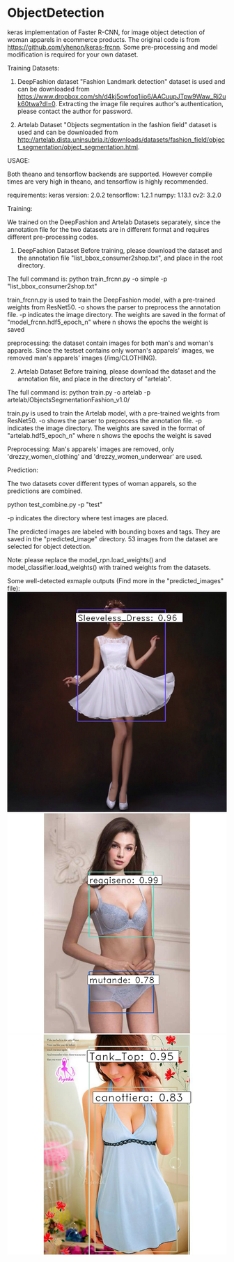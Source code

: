 # ObjectDetection
keras implementation of Faster R-CNN, for image object detection of woman apparels in ecommerce products. The original code is from https://github.com/yhenon/keras-frcnn. Some pre-processing and model modification is required for your own dataset.

Training Datasets:
1. DeepFashion dataset
    "Fashion Landmark detection" dataset is used and can be downloaded from https://www.dropbox.com/sh/d4kj5owfoq1iio6/AACuupJTpw9Waw_Ri2uk60twa?dl=0. Extracting the image file requires author's authentication, please contact the author for password.

2.  Artelab Dataset
  "Objects segmentation in the fashion field" dataset is used and can be downloaded from  http://artelab.dista.uninsubria.it/downloads/datasets/fashion_field/object_segmentation/object_segmentation.html.
  
USAGE:

Both theano and tensorflow backends are supported. However compile times are very high in theano, and tensorflow is highly recommended.

requirements:
keras version: 2.0.2
tensorflow: 1.2.1
numpy: 1.13.1
cv2: 3.2.0


Training:

We trained on the DeepFashion and Artelab Datasets separately, since the annotation file for the two datasets are in different format and requires different pre-processing codes.
1. DeepFashion Dataset
Before training, please download the dataset and the annotation file "list_bbox_consumer2shop.txt", and place in the root directory.

The full command is:
python train_frcnn.py -o simple -p "list_bbox_consumer2shop.txt"

train_frcnn.py is used to train the DeepFashion model, with a pre-trained weights from ResNet50. -o shows the parser to preprocess the annotation file. -p indicates the image directory. The weights are saved in the format of "model_frcnn.hdf5_epoch_n" where n shows the epochs the weight is saved

preprocessing: the dataset contain images for both man's and woman's apparels. Since the testset contains only woman's apparels' images, we removed man's apparels' images (/img/CLOTHING). 

2. Artelab Dataset
Before training, please download the dataset and the annotation file, and place in the directory of "artelab".

The full command is:
python train.py -o artelab -p artelab/ObjectsSegmentationFashion_v1.0/

train.py is used to train the Artelab model, with a pre-trained weights from ResNet50. -o shows the parser to preprocess the annotation file. -p indicates the image directory. The weights are saved in the format of "artelab.hdf5_epoch_n" where n shows the epochs the weight is saved

Preprocessing: Man's apparels' images are removed, only 'drezzy_women_clothing' and 'drezzy_women_underwear' are used.

Prediction:

The two datasets cover different types of woman apparels, so the predictions are combined.

python test_combine.py -p "test"

-p indicates the directory where test images are placed.

The predicted images are labeled with bounding boxes and tags. They are saved in the "predicted_image" directory. 53 images from the dataset are selected for object detection.

Note: please replace the model_rpn.load_weights() and model_classifier.load_weights() with trained weights from the datasets.


Some well-detected exmaple outputs (Find more in the "predicted_images" file):
![alt text](https://github.com/sth4k/ObjectDetection/blob/master/predicted_image/1.png)
![alt text](https://github.com/sth4k/ObjectDetection/blob/master/predicted_image/2.png)
![alt text](https://github.com/sth4k/ObjectDetection/blob/master/predicted_image/20.png)


